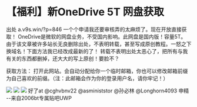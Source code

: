 # 【福利】新OneDrive 5T 网盘获取

出处 a.v9s.win/?p=846 一个个申请我还要审核弄的太麻烦了。现在开放直接获取！ OneDrive是微软的网盘业务，不受国内影响。此网盘是国内版！容量5T。 由于该文章被许多站长无良删除出处，不表明转载，甚至写成原创教程。一怒之下换域名！下面方法我已经改成最新的了！ 转载不表明出处太恶心了，把所有与我有关的东西都删掉，还大大的写上原创！要脸不？

获取方法： 打开此网站。会自动分配给你一个临时邮箱，你也可以修改邮箱前缀为自己喜欢的前缀。（注：此邮箱会作为你的登录用户名，请你牢记！）

![](https://wvbarchive.s3-ap-northeast-1.amazonaws.com/5220387883/1292b7170924ab1824e2a8a33ffae6cd79890ba7.jpg) ![](https://wvbarchive.s3-ap-northeast-1.amazonaws.com/5220387883/bb06d5109313b07ef3b5189c06d7912396dd8c0b.jpg) ![](https://wvbarchive.s3-ap-northeast-1.amazonaws.com/5220387883/f9ccfc514fc2d562dcf99879ed1190ef74c66ca2.jpg) 好了at @cghvbnv22 @asministstor @孙必林 @Longhorn4093 申精 --来自2006bt专属贴吧UWP

